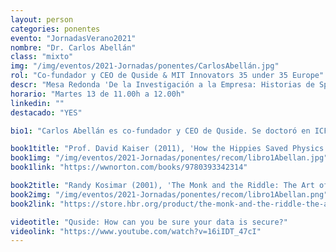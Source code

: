 ```yaml
---
layout: person
categories: ponentes
evento: "JornadasVerano2021"
nombre: "Dr. Carlos Abellán"
class: "mixto"
img: "/img/eventos/2021-Jornadas/ponentes/CarlosAbellán.jpg"
rol: "Co-fundador y CEO de Quside & MIT Innovators 35 under 35 Europe"
descr: "Mesa Redonda 'De la Investigación a la Empresa: Historias de Spin-offs'"
horario: "Martes 13 de 11.00h a 12.00h"
linkedin: ""
destacado: "YES"

bio1: "Carlos Abellán es co-fundador y CEO de Quside. Se doctoró en ICFO, tras un programa de investigación sobre tecnologías fotónicas cuánticas para comunicaciones y computación seguras. Es coinventor de más de 8 familias de patentes y coautor de varios artículos científicos. Abellán ha recibido múltiples premios, incluido el MIT Innovators Under 35 Europe (2018)."

book1title: "Prof. David Kaiser (2011), 'How the Hippies Saved Physics'. <em>W. W. Norton & Company</em>, ISBN: 978-0393342314."
book1img: "/img/eventos/2021-Jornadas/ponentes/recom/libro1Abellan.jpg"
book1link: "https://wwnorton.com/books/9780393342314"

book2title: "Randy Kosimar (2001), 'The Monk and the Riddle: The Art of Creating a Life While Making a Life'. <em>Harvard Business School Press</em>, ISBN: 978-1578511402."
book2img: "/img/eventos/2021-Jornadas/ponentes/recom/libro1Abellan.png"
book2link: "https://store.hbr.org/product/the-monk-and-the-riddle-the-art-of-creating-a-life-while-making-a-living/6447"

videotitle: "Quside: How can you be sure your data is secure?"
videolink: "https://www.youtube.com/watch?v=16iIDT_47cI"
---
```

